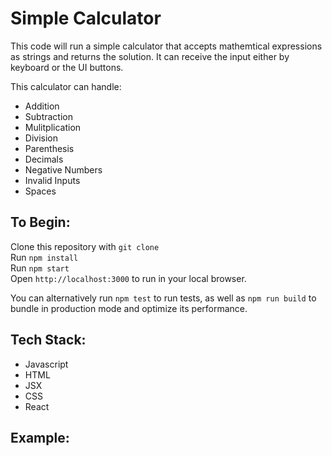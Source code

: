 # Simple Calculator

This code will run a simple calculator that accepts mathemtical expressions as strings and returns the solution. It can receive the input either by keyboard or the UI buttons.

This calculator can handle:

<ul>
    <li>Addition</li>
    <li>Subtraction</li>
    <li>Mulitplication</li>
    <li>Division</li>
    <li>Parenthesis</li>
    <li>Decimals</li>
    <li>Negative Numbers</li>
    <li>Invalid Inputs</li>
    <li>Spaces</li>
</ul>

## To Begin:

Clone this repository with `git clone`\
Run `npm install`\
Run `npm start`\
Open `http://localhost:3000` to run in your local browser.

You can alternatively run `npm test` to run tests, as well as `npm run build` to bundle in production mode and optimize its performance.

## Tech Stack:

<ul>
<li>Javascript</li>
<li>HTML</li>
<li>JSX</li>
<li>CSS</li>
<li>React</li>
</ul>

## Example:
